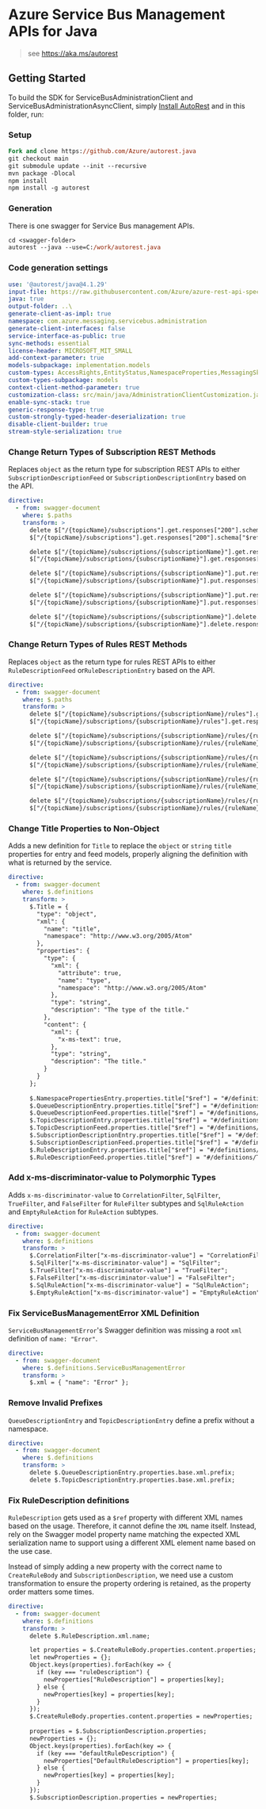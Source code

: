 # Azure Service Bus Management APIs for Java

> see https://aka.ms/autorest

## Getting Started

To build the SDK for ServiceBusAdministrationClient and ServiceBusAdministrationAsyncClient, simply [Install AutoRest](https://github.com/Azure/autorest/blob/master/docs/install/readme.md) and in this folder, run:

### Setup
```ps
Fork and clone https://github.com/Azure/autorest.java
git checkout main
git submodule update --init --recursive
mvn package -Dlocal
npm install
npm install -g autorest
```

### Generation

There is one swagger for Service Bus management APIs.

```ps
cd <swagger-folder>
autorest --java --use=C:/work/autorest.java
```

### Code generation settings
``` yaml
use: '@autorest/java@4.1.29'
input-file: https://raw.githubusercontent.com/Azure/azure-rest-api-specs/1d5723dc330e9749d5ded6cb9db5a309b3705fa4/specification/servicebus/data-plane/Microsoft.ServiceBus/stable/2021-05/servicebus.json
java: true
output-folder: ..\
generate-client-as-impl: true
namespace: com.azure.messaging.servicebus.administration
generate-client-interfaces: false
service-interface-as-public: true
sync-methods: essential
license-header: MICROSOFT_MIT_SMALL
add-context-parameter: true
models-subpackage: implementation.models
custom-types: AccessRights,EntityStatus,NamespaceProperties,MessagingSku,NamespaceType
custom-types-subpackage: models
context-client-method-parameter: true
customization-class: src/main/java/AdministrationClientCustomization.java
enable-sync-stack: true
generic-response-type: true
custom-strongly-typed-header-deserialization: true
disable-client-builder: true
stream-style-serialization: true
```

### Change Return Types of Subscription REST Methods

Replaces `object` as the return type for subscription REST APIs to either `SubscriptionDescriptionFeed` or
`SubscriptionDescriptionEntry` based on the API.

```yaml
directive:
  - from: swagger-document
    where: $.paths
    transform: >
      delete $["/{topicName}/subscriptions"].get.responses["200"].schema.type;
      $["/{topicName}/subscriptions"].get.responses["200"].schema["$ref"] = "#/definitions/SubscriptionDescriptionFeed";

      delete $["/{topicName}/subscriptions/{subscriptionName}"].get.responses["200"].schema.type;
      $["/{topicName}/subscriptions/{subscriptionName}"].get.responses["200"].schema["$ref"] = "#/definitions/SubscriptionDescriptionEntry";

      delete $["/{topicName}/subscriptions/{subscriptionName}"].put.responses["200"].schema.type;
      $["/{topicName}/subscriptions/{subscriptionName}"].put.responses["200"].schema["$ref"] = "#/definitions/SubscriptionDescriptionEntry";

      delete $["/{topicName}/subscriptions/{subscriptionName}"].put.responses["201"].schema.type;
      $["/{topicName}/subscriptions/{subscriptionName}"].put.responses["201"].schema["$ref"] = "#/definitions/SubscriptionDescriptionEntry";

      delete $["/{topicName}/subscriptions/{subscriptionName}"].delete.responses["200"].schema.type;
      $["/{topicName}/subscriptions/{subscriptionName}"].delete.responses["200"].schema["$ref"] = "#/definitions/SubscriptionDescriptionEntry";
```

### Change Return Types of Rules REST Methods

Replaces `object` as the return type for rules REST APIs to either `RuleDescriptionFeed` or`RuleDescriptionEntry` based 
on the API.

```yaml
directive:
  - from: swagger-document
    where: $.paths
    transform: >
      delete $["/{topicName}/subscriptions/{subscriptionName}/rules"].get.responses["200"].schema.type;
      $["/{topicName}/subscriptions/{subscriptionName}/rules"].get.responses["200"].schema["$ref"] = "#/definitions/RuleDescriptionFeed";

      delete $["/{topicName}/subscriptions/{subscriptionName}/rules/{ruleName}"].get.responses["200"].schema.type;
      $["/{topicName}/subscriptions/{subscriptionName}/rules/{ruleName}"].get.responses["200"].schema["$ref"] = "#/definitions/RuleDescriptionEntry";

      delete $["/{topicName}/subscriptions/{subscriptionName}/rules/{ruleName}"].put.responses["200"].schema.type;
      $["/{topicName}/subscriptions/{subscriptionName}/rules/{ruleName}"].put.responses["200"].schema["$ref"] = "#/definitions/RuleDescriptionEntry";

      delete $["/{topicName}/subscriptions/{subscriptionName}/rules/{ruleName}"].put.responses["201"].schema.type;
      $["/{topicName}/subscriptions/{subscriptionName}/rules/{ruleName}"].put.responses["201"].schema["$ref"] = "#/definitions/RuleDescriptionEntry";

      delete $["/{topicName}/subscriptions/{subscriptionName}/rules/{ruleName}"].delete.responses["200"].schema.type;
      $["/{topicName}/subscriptions/{subscriptionName}/rules/{ruleName}"].delete.responses["200"].schema["$ref"] = "#/definitions/RuleDescriptionEntry";
```

### Change Title Properties to Non-Object

Adds a new definition for `Title` to replace the `object` or `string` `title` properties for entry and feed models,
properly aligning the definition with what is returned by the service.

```yaml
directive:
  - from: swagger-document
    where: $.definitions
    transform: >
      $.Title = {
        "type": "object",
        "xml": {
          "name": "title",
          "namespace": "http://www.w3.org/2005/Atom"
        },
        "properties": {
          "type": {
            "xml": {
              "attribute": true,
              "name": "type",
              "namespace": "http://www.w3.org/2005/Atom"
            },
            "type": "string",
            "description": "The type of the title."
          },
          "content": {
            "xml": {
              "x-ms-text": true,
            },
            "type": "string",
            "description": "The title."
          }
        }
      };
      
      $.NamespacePropertiesEntry.properties.title["$ref"] = "#/definitions/Title";
      $.QueueDescriptionEntry.properties.title["$ref"] = "#/definitions/Title";
      $.QueueDescriptionFeed.properties.title["$ref"] = "#/definitions/Title";
      $.TopicDescriptionEntry.properties.title["$ref"] = "#/definitions/Title";
      $.TopicDescriptionFeed.properties.title["$ref"] = "#/definitions/Title";
      $.SubscriptionDescriptionEntry.properties.title["$ref"] = "#/definitions/Title";
      $.SubscriptionDescriptionFeed.properties.title["$ref"] = "#/definitions/Title";
      $.RuleDescriptionEntry.properties.title["$ref"] = "#/definitions/Title";
      $.RuleDescriptionFeed.properties.title["$ref"] = "#/definitions/Title";
```

### Add x-ms-discriminator-value to Polymorphic Types

Adds `x-ms-discriminator-value` to `CorrelationFilter`, `SqlFilter`, `TrueFilter`, and `FalseFilter` for `RuleFilter`
subtypes and `SqlRuleAction` and `EmptyRuleAction` for `RuleAction` subtypes.

```yaml
directive:
  - from: swagger-document
    where: $.definitions
    transform: >
      $.CorrelationFilter["x-ms-discriminator-value"] = "CorrelationFilter";
      $.SqlFilter["x-ms-discriminator-value"] = "SqlFilter";
      $.TrueFilter["x-ms-discriminator-value"] = "TrueFilter";
      $.FalseFilter["x-ms-discriminator-value"] = "FalseFilter";
      $.SqlRuleAction["x-ms-discriminator-value"] = "SqlRuleAction";
      $.EmptyRuleAction["x-ms-discriminator-value"] = "EmptyRuleAction";
```

### Fix ServiceBusManagementError XML Definition

`ServiceBusManagementError`'s Swagger definition was missing a root `xml` definition of `name: "Error"`.

```yaml
directive:
  - from: swagger-document
    where: $.definitions.ServiceBusManagementError
    transform: >
      $.xml = { "name": "Error" };
```

### Remove Invalid Prefixes

`QueueDescriptionEntry` and `TopicDescriptionEntry` define a prefix without a namespace.

```yaml
directive:
  - from: swagger-document
    where: $.definitions
    transform: >
      delete $.QueueDescriptionEntry.properties.base.xml.prefix;
      delete $.TopicDescriptionEntry.properties.base.xml.prefix;
```

### Fix RuleDescription definitions

`RuleDescription` gets used as a `$ref` property with different XML names based on the usage. Therefore, it cannot
define the `XML` name itself. Instead, rely on the Swagger model property name matching the expected XML serialization
name to support using a different XML element name based on the use case.

Instead of simply adding a new property with the correct name to `CreateRuleBody` and `SubscriptionDescription`, we need
use a custom transformation to ensure the property ordering is retained, as the property order matters some times.

```yaml
directive:
  - from: swagger-document
    where: $.definitions
    transform: >
      delete $.RuleDescription.xml.name;

      let properties = $.CreateRuleBody.properties.content.properties; = $.CreateRuleBody.properties.content.properties.ruleDescription;
      let newProperties = {};
      Object.keys(properties).forEach(key => {
        if (key === "ruleDescription") {
          newProperties["RuleDescription"] = properties[key];
        } else {
          newProperties[key] = properties[key];
        }
      });
      $.CreateRuleBody.properties.content.properties = newProperties;
        
      properties = $.SubscriptionDescription.properties;
      newProperties = {};
      Object.keys(properties).forEach(key => {
        if (key === "defaultRuleDescription") {
          newProperties["DefaultRuleDescription"] = properties[key];
        } else {
          newProperties[key] = properties[key];
        }
      });
      $.SubscriptionDescription.properties = newProperties;
```
